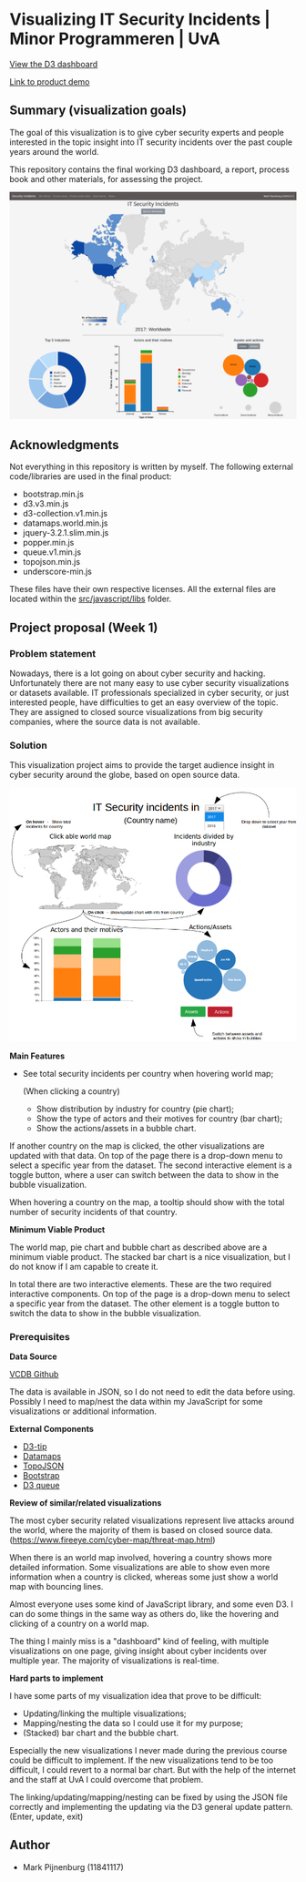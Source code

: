 # Visualizing IT Security Incidents  | Minor Programmeren | UvA
[View the D3 dashboard](https://markpijnenburg.github.io/project/)

[Link to product demo](https://vimeo.com/253663261)

## Summary (visualization goals)

The goal of this visualization is to give cyber security experts and people interested in the topic insight into IT security incidents over the past couple years around the world.

This repository contains the final working D3 dashboard, a report, process book and other materials, for assessing the project.

![overview](docs/capture_visualization.png)

## Acknowledgments
Not everything in this repository is written by myself. The following external code/libraries are used in the final product:
* bootstrap.min.js
* d3.v3.min.js
* d3-collection.v1.min.js
* datamaps.world.min.js
* jquery-3.2.1.slim.min.js
* popper.min.js
* queue.v1.min.js
* topojson.min.js
* underscore-min.js

These files have their own respective licenses. All the external files are located within the [src/javascript/libs](https://github.com/markpijnenburg/project/tree/master/src/javascript/libs) folder.


## Project proposal (Week 1)
### Problem statement
Nowadays, there is a lot going on about cyber security and hacking. Unfortunately there are not many easy to use cyber security visualizations or datasets available. IT professionals specialized in cyber security, or just  interested people, have difficulties to get an easy overview of the topic. They are assigned to closed source visualizations from big security companies, where the source data is not available.

### Solution
This visualization project aims to provide the target audience insight in cyber security around the globe, based on open source data.

![Sketch](docs/sketch.png)

**Main Features**
* See total security incidents per country when hovering world map;

  (When clicking a country)
  * Show distribution by industry for country (pie chart);
  * Show the type of actors and their motives for country (bar chart);
  * Show the actions/assets in a bubble chart.

If another country on the map is clicked, the other visualizations are updated with that data. On top of the page there is a drop-down menu to select a specific year from the dataset. The second interactive element is a toggle button, where a user can switch between the data to show in the bubble visualization.

When hovering a country on the map, a tooltip should show with the total number of security incidents of that country.

**Minimum Viable Product**

The world map, pie chart and bubble chart as described above are a minimum viable product. The stacked bar chart is a nice visualization, but I do not know if I am capable to create it.

In total there are two interactive elements. These are the two required interactive components. On top of the page is a drop-down menu to select a specific year from the dataset. The other element is a toggle button to switch the data to show in the bubble visualization.

### Prerequisites
**Data Source**

[VCDB Github](https://github.com/vz-risk/VCDB)

The data is available in JSON, so I do not need to edit the data before using. Possibly I need to map/nest the data within my JavaScript for some visualizations or additional information.

**External Components**

* [D3-tip](https://github.com/caged/d3-tip)
* [Datamaps](http://datamaps.github.io/)
* [TopoJSON](https://github.com/topojson/topojson)
* [Bootstrap](https://getbootstrap.com/)
* [D3 queue](https://github.com/d3/d3-queue)

**Review of similar/related visualizations**

The most cyber security related visualizations represent live attacks around the world, where the majority of them is based on closed source data. (https://www.fireeye.com/cyber-map/threat-map.html)

When there is an world map involved, hovering a country shows more detailed information. Some visualizations are able to show even more information when a country is clicked, whereas some just show a world map with bouncing lines.

Almost everyone uses some kind of JavaScript library, and some even D3. I can do some things in the same way as others do, like the hovering and clicking of a country on a world map.

The thing I mainly miss is a "dashboard" kind of feeling, with multiple visualizations on one page, giving insight about cyber incidents over multiple year. The majority of visualizations is real-time.

**Hard parts to implement**

I have some parts of my visualization idea that prove to be difficult:
* Updating/linking the multiple visualizations;
* Mapping/nesting the data so I could use it for my purpose;
* (Stacked) bar chart and the bubble chart.

Especially the new visualizations I never made during the previous course could be difficult to implement. If the new visualizations tend to be too difficult, I could revert to a normal bar chart. But with the help of the internet and the staff at UvA I could overcome that problem.

The linking/updating/mapping/nesting can be fixed by using the JSON file correctly and implementing the updating via the D3 general update pattern. (Enter, update, exit)

## Author
* Mark Pijnenburg (11841117)
